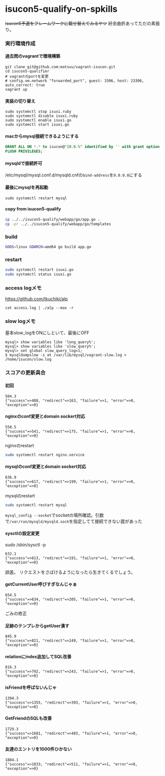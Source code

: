 # isucon5-qualify-on-spkills
~~isucon5予選をフレームワークに載せ替えてみるヤツ~~
紆余曲折あってただの素振り。

### 実行環境作成

#### 過去問のvagrantで環境構築
```
git clone git@github.com:matsuu/vagrant-isucon.git
cd isucon5-qualifier
# vagrantのportを変更
# config.vm.network "forwarded_port", guest: 3306, host: 23306, auto_correct: true
vagrant up
```

#### 実装の切り替え
```
sudo systemctl stop isuxi.ruby
sudo systemctl disable isuxi.ruby
sudo systemctl enable isuxi.go
sudo systemctl start isuxi.go
```

#### macからmysql接続できるようにする
```sql
GRANT ALL ON *.* to isucon@"10.0.%" identified by '' with grant option;
FLUSH PRIVILEGES;
```

#### mysqldで接続許可
/etc/mysql/mysql.conf.d/mysqld.cnfの`bind-address`を`0.0.0.0`にする

#### 最後にmysqlを再起動
```
sudo systemctl restart mysql
```

#### copy from isucon5-qualify
```sh
cp ../../isucon5-qualify/webapp/go/app.go .
cp -pr ../../isucon5-qualify/webapp/go/templates
```

### build
```sh
GOOS=linux GOARCH=amd64 go build app.go
```

### restart
```sh
sudo systemctl restart isuxi.go
sudo systemctl status isuxi.go
```

### access logメモ
https://github.com/tkuchiki/alp
```
cat access.log | ./alp --max -r
```

### slow logメモ
基本slow_logをONにしといて、最後にOFF
```
mysql> show variables like 'long_query%';
mysql> show variables like 'slow_query%';
mysql> set global slow_query_log=1;
$ mysqldumpslow -s at /var/lib/mysql/vagrant-slow.log > /home/isucon/slow.log
```

### スコアの更新具合
#### 初回
```
504.3
{"success"=>488, "redirect"=>163, "failure"=>1, "error"=>0, "exception"=>0}
```

#### nginxのconf変更とdomain sockert対応
```
558.5
{"success"=>541, "redirect"=>175, "failure"=>1, "error"=>0, "exception"=>0}
```

nginxのrestart
```sh
sudo systemctl restart nginx.service
```

#### mysqlのconf変更とdomain sockert対応
```
636.9
{"success"=>617, "redirect"=>199, "failure"=>1, "error"=>0, "exception"=>0}
```

mysqlのrestart
```sh
sudo systemctl restart mysql
```

`mysql_config --socket`でsocketの場所確認。引数で`/var/run/mysqld/mysqld.sock`を指定してて接続できない罠があった

#### sysctlの設定変更
sudo /sbin/sysctl -p
```
632.1
{"success"=>613, "redirect"=>191, "failure"=>1, "error"=>0, "exception"=>0}
```
誤差。
リクエストをさばけるようになったら生きてくるでしょう。

#### getCurrentUser呼びすぎなんじゃぁ
```
654.5
{"success"=>634, "redirect"=>205, "failure"=>1, "error"=>0, "exception"=>0}
```
ごみの修正

#### 足跡のテンプレからgetUser潰す
```
845.9
{"success"=>821, "redirect"=>249, "failure"=>1, "error"=>0, "exception"=>0}
```

#### relationにindex追加してSQL改善
```
816.3
{"success"=>792, "redirect"=>243, "failure"=>1, "error"=>0, "exception"=>0}
```

#### isFriendを呼ばないんじゃ
```
1394.3
{"success"=>1355, "redirect"=>393, "failure"=>1, "error"=>0, "exception"=>0}
```

#### GetFriendのSQLも改善
```
1729.3
{"success"=>1681, "redirect"=>483, "failure"=>1, "error"=>0, "exception"=>0}
```

#### 友達のエントリを1000件ひかない
```
1884.1
{"success"=>1833, "redirect"=>511, "failure"=>1, "error"=>0, "exception"=>0}
```

